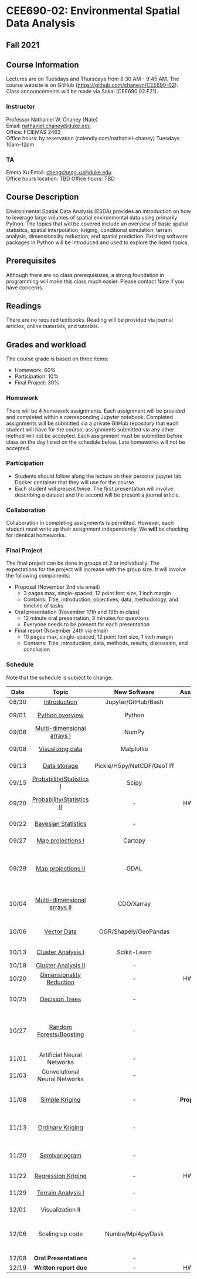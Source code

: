 # CEE690-02: Environmental Spatial Data Analysis
## Fall 2021

## Course Information
Lectures are on Tuesdays and Thursdays from 8:30 AM - 9:45 AM. The course website is on GitHub (https://github.com/chaneyn/CEE690-02). Class announcements will be made via Sakai (CEE690.02.F21).

### Instructor
Professor Nathaniel W. Chaney (Nate)  
Email: nathaniel.chaney@duke.edu  
Office: FCIEMAS 2463  
Office hours: by reservation (calendly.com/nathaniel-chaney) Tuesdays 10am-12pm

### TA
Emma Xu 
Email: chengcheng.xu@duke.edu  
Office hours location: TBD 
Office hours: TBD 

## Course Description
Environmental Spatial Data Analysis (ESDA) provides an introduction on how to leverage large volumes of spatial environmental data using primarily Python. The topics that will be covered include an overview of basic spatial statistics, spatial interpolation, kriging, conditional simulation, terrain analysis, dimensionality reduction, and spatial prediction. Existing software packages in Python will be introduced and used to explore the listed topics. 

## Prerequisites
Although there are no class prerequisistes, a strong foundation in programming will make this class much easier. Please contact Nate if you have concerns. 

## Readings
There are no required textbooks. Reading will be provided via journal articles, online materials, and tutorials.

## Grades and workload
The course grade is based on three items:
* Homework: 60%
* Participation: 10%
* Final Project: 30%

### Homework
There will be 4 homework assignments. Each assignment will be provided and completed within a corresponding Jupyter notebook. Completed assignments will be submitted via a private GitHub repository that each student will have for the course; assignments submitted via any other method will not be accepted. Each assignment must be submitted before class on the day listed on the schedule below. Late homeworks will not be accepted. 

### Participation
* Students should follow along the lecture on their personal jupyter lab Docker container that they will use for the course. 
* Each student will present twice. The first presentation will involve describing a dataset and the second will be present a journal article. 

### Collaboration
Collaboration in completing assignments is permitted. However, each student must write up their assignment independently. We **will** be checking for identical homeworks. 

### Final Project
The final project can be done in groups of 2 or individually. The expectations for the project will increase with the group size. It will involve the following components:
* Proposal (November 2nd via email)
  * 3 pages max, single-spaced, 12 point font size, 1 inch margin
  * Contains: Title, introduction, objectives, data, methodology, and timeline of tasks
* Oral presentation (November 17th and 19th in class)
  * 12 minute oral presentation, 3 minutes for questions
  * Everyone needs to be present for each presentation
* Final report (November 24th via email)
  * 10 pages max, single-spaced, 12 point font size, 1 inch margin
  * Contains: Title, introduction, data, methods, results, discussion, and conclusion
  
### Schedule
Note that the schedule is subject to change.

|Date|Topic|New Software|Assignments|Article|
|:-:|:-:|:-:|:-:|:-:|
|08/30|[Introduction](https://github.com/chaneyn/ESDA_CEE690-02/blob/master/Lectures/Introduction.pdf)|Jupyter/GitHub/Bash|-|-|
|09/01|[Python overview](https://github.com/chaneyn/ESDA_CEE690-02/blob/master/Lectures/Python_Overview.ipynb)|Python|-|[Lin, J., 2012](https://journals.ametsoc.org/bams/article/93/12/1823/60266/Why-Python-Is-the-Next-Wave-in-Earth-Sciences) (TBD) 
|09/06|[Multi-dimensional arrays I](https://github.com/chaneyn/ESDA_CEE690-02/blob/master/Lectures/Numpy.ipynb)|NumPy|-|[Lu et al., 2018](https://www.mdpi.com/2220-9964/7/8/313/htm) (TBD)|
|09/08|[Visualizing data](https://github.com/chaneyn/ESDA_CEE690-02/blob/master/Lectures/Visualizing_Data.ipynb)|Matplotlib|-|[Rougier et al., 2014](https://journals.plos.org/ploscompbiol/article?id=10.1371/journal.pcbi.1003833) (TBD)|
|09/13|[Data storage](https://github.com/chaneyn/ESDA_CEE690-02/blob/master/Lectures/DataStorage.ipynb)|Pickle/H5py/NetCDF/GeoTiff|-|[Extance, 2016](https://www.nature.com/news/how-dna-could-store-all-the-world-s-data-1.20496) (TBD)|
|09/15|[Probability/Statistics I](https://github.com/chaneyn/ESDA_CEE690-02/blob/master/Lectures/Intro2ProbabilityI.ipynb)|Scipy|-|[Holmes, 2018](https://medium.com/planet-stories/the-explosion-of-geospatial-data-and-the-rise-of-deep-learning-b22aa8fef519) (TBD)|
|09/20|[Probability/Statistics II](https://github.com/chaneyn/ESDA_CEE690-02/blob/master/Lectures/Intro2ProbabilityII.ipynb)|-|HW #1 due|[Walther and Moore, 2005](https://onlinelibrary.wiley.com/doi/10.1111/j.2005.0906-7590.04112.x) (TBD)|
|09/22|[Bayesian Statistics](https://cee-az-00.oit.duke.edu:50000/notebooks/ESDA_CEE690-02/Lectures/BayesianStatistics.ipynb)|-|-|[Prathvikumar, 2019](https://towardsdatascience.com/intro-to-bayesian-statistics-5056b43d248d) (TBD)|
|09/27|[Map projections I](https://github.com/chaneyn/ESDA_CEE690-02/blob/master/Lectures/MapProjectionsI.ipynb)|Cartopy|-|[Lapaine, 2017](https://link.springer.com/chapter/10.1007/978-3-319-51835-0_11) (Shawn Li)|
|09/29|[Map projections II](https://github.com/chaneyn/ESDA_CEE690-02/blob/master/Lectures/MapProjectionsII.ipynb)|GDAL|-|[Asay, 2020](https://thenewstack.io/gdal-the-open-source-technology-behind-google-maps/) and [Simmon, 2017](https://medium.com/planet-stories/a-gentle-introduction-to-gdal-part-1-a3253eb96082) (Soumak Bhattacharjee)|
|10/04|[Multi-dimensional arrays II](https://github.com/chaneyn/ESDA_CEE690-02/blob/master/Lectures/MultidimensionalArraysII.ipynb)|CDO/Xarray|-|[Hoyer and Hamman, 2017](https://openresearchsoftware.metajnl.com/articles/10.5334/jors.148/) (Daniel Guyumus)|
|10/06|[Vector Data](https://github.com/chaneyn/ESDA_CEE690-02/blob/master/Lectures/VectorData.ipynb)|OGR/Shapely/GeoPandas|-|[Kreveld, 2006](https://citeseerx.ist.psu.edu/viewdoc/download?doi=10.1.1.109.2967&rep=rep1&type=pdf#:~:text=The%20research%20area%20of%20computational,an%20algorithm%20solves%20a%20problem.&text=Many%20basic%20problems%20of%20computational,or%20indirect%20use%20to%20GIS.) (Selena Galeos)|
|10/13|[Cluster Analysis I](https://github.com/chaneyn/ESDA_CEE690-02/blob/master/Lectures/ClusterAnalysisI.ipynb)|Scikit-Learn|-|[Mishra, 2017](https://towardsdatascience.com/unsupervised-learning-and-data-clustering-eeecb78b422a) (Rachael Lau)|
|10/18|[Cluster Analysis II](https://github.com/chaneyn/ESDA_CEE690-02/blob/master/Lectures/ClusterAnalysisII.ipynb)|-|-|-|
|10/20|[Dimensionality Reduction](https://github.com/chaneyn/ESDA_CEE690-02/blob/master/Lectures/DimensionalityReduction.ipynb)|-|HW #2 due|-|
|10/25|[Decision Trees](https://github.com/chaneyn/ESDA_CEE690-02/blob/master/Lectures/DecisionTrees.ipynb)|-|-|[Homer et al., 2004](https://www.ingentaconnect.com/content/asprs/pers/2004/00000070/00000007/art00005#) (Selena Galeos)|
|10/27|[Random Forests/Boosting](https://github.com/chaneyn/ESDA_CEE690-02/blob/master/Lectures/RandomForests.ipynb)|-|-|[Kaminska, J., 2018, Cai, J., et al., 2020](https://www.sciencedirect.com/science/article/pii/S030147971830327X) (Cameron King)|
|11/01|Artificial Neural Networks|-|-|-|
|11/03|Convolutional Neural Networks|-|-|-|
|11/08|[Simple Kriging](https://github.com/chaneyn/ESDA_CEE690-02/blob/master/Lectures/SimpleKriging.ipynb)|-|**Proposal due**|[Wong, D., et al., 2004](https://www.nature.com/articles/7500338) (Zach Calhoun)|
|11/13|[Ordinary Kriging](https://github.com/chaneyn/ESDA_CEE690-02/blob/master/Lectures/OrdinaryKriging.ipynb)|-|-|[Pouladi, N., et al., 2019](https://www.sciencedirect.com/science/article/abs/pii/S0016706118319621?via%3Dihub) (Aman Hingu)|
|11/20|[Semivariogram](https://github.com/chaneyn/ESDA_CEE690-02/blob/master/Lectures/Semivariogram.ipynb)|-|-|[Hengl, T., et al., 2007](https://www.sciencedirect.com/science/article/pii/S0098300407001008?via%3Dihub) (Daniel Guyumus)|
|11/22|[Regression Kriging](https://github.com/chaneyn/ESDA_CEE690-02/blob/master/Lectures/RegressionKriging.ipynb)|-|HW #3 due|-|
|11/29|[Terrain Analysis I](https://github.com/chaneyn/ESDA_CEE690-02/blob/master/Lectures/TerrainAnalysisI.ipynb)|-|-|[Moore, I., et al., 1991](https://onlinelibrary.wiley.com/doi/epdf/10.1002/hyp.3360050103) (Jiwei Xia)|
|12/01|Visualization II|-|-||
|12/06|Scaling up code|Numba/Mpi4py/Dask|-|[Bakharia, A., 2018](https://towardsdatascience.com/why-every-data-scientist-should-use-dask-81b2b850e15b) and [Grover, P., 2018](https://towardsdatascience.com/speed-up-your-algorithms-part-2-numba-293e554c5cc1) (Mazen Nakad)|
|12/08|**Oral Presentations**|-|-|-| 
|12/19|**Written report due**|-|HW #4 due|-| 
